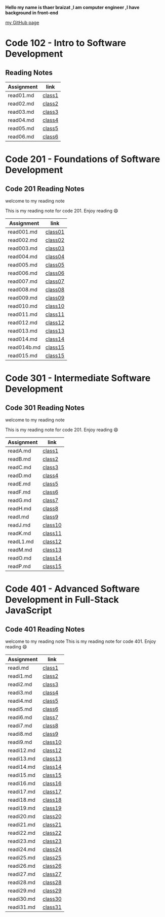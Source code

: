 
**Hello my name is thaer braizat ,I am computer engineer ,I have background in front-end**

 [my GitHub page](https://github.com/thaerbraizat)

# Code 102 - Intro to Software Development

## Reading Notes

|  Assignment |    link             |
| ----------- | -----------         |
|  read01.md  | [class1](read01.md) |
|  read02.md  | [class2](read02.md) |
|  read03.md  | [class3](read03.md) |
|  read04.md  | [class4](read04.md) |
|  read05.md  | [class5](read05.md) |
|  read06.md  | [class6](read06.md) |

# Code 201 - Foundations of Software Development

## Code 201 Reading Notes

welcome to my reading note

This is my reading note for code 201.
Enjoy reading 😄

|  Assignment |    link             |
| ----------- | -----------         |
|  read001.md  | [class01](read001.md) |
|  read002.md  | [class02](read002.md) |
|  read003.md  | [class03](read003.md) |
|  read004.md  | [class04](read004.md) |
|  read005.md  | [class05](read005.md) |
|  read006.md  | [class06](read006.md) |
|  read007.md  | [class07](read007.md) |
|  read008.md  | [class08](read008.md) |
|  read009.md  | [class09](read009.md) |
|  read010.md  | [class10](read010.md) |
|  read011.md  | [class11](read011.md) |
|  read012.md  | [class12](read012.md) |
|  read013.md  | [class13](read013.md) |
|  read014.md  | [class14](read014.md) |
|  read014b.md | [class15](read014b.md)|
|  read015.md  | [class15](read015.md) |

# Code 301 - Intermediate Software Development

## Code 301 Reading Notes

welcome to my reading note

This is my reading note for code 201.
Enjoy reading 😄

|  Assignment |    link             |
| ----------- | -----------         |
|  readA.md   | [class1](readA.md)  |
|  readB.md   | [class2](readB.md)  |
|  readC.md   | [class3](readC.md)  |
|  readD.md   | [class4](readD.md)  |
|  readE.md   | [class5](readE.md)  |
|  readF.md   | [class6](readF.md)  |
|  readG.md   | [class7](readG.md)  |
|  readH.md   | [class8](readH.md)  |
|  readI.md   | [class9](readI.md)  |
|  readJ.md   | [class10](readJ.md) |
|  readK.md   | [class11](readK.md) |
|  readL1.md  | [class12](readL1.md)|
|  readM.md   | [class13](readM.md) |
|  readO.md   | [class14](readO.md) |
|  readP.md   | [class15](readP.md) |

# Code 401 - Advanced Software Development in Full-Stack JavaScript

## Code 401 Reading Notes

welcome to my reading note
This is my reading note for code 401.
Enjoy reading 😄

|  Assignment |    link                |
| ----------- | ----------------       |
|  readi.md   | [class1](readi.md)     |
|  readi1.md  | [class2](readi1.md)    |
|  readi2.md  | [class3](readi2.md)    |
|  readi3.md  | [class4](readi3.md)    |
|  readi4.md  | [class5](readi4.md)    |
|  readi5.md  | [class6](readi5.md)    |
|  readi6.md  | [class7](readi6.md)    |
|  readi7.md  | [class8](readi7.md)    |
|  readi8.md  | [class9](readi8.md)    |
|  readi9.md  | [class10](readi9.md)   |
|  readi12.md | [class12](readi12.md)  |
|  readi13.md | [class13](readi13.md)  |
|  readi14.md | [class14](readi14.md)  |
|  readi15.md | [class15](readi15.md)  |
|  readi16.md | [class16](readi16.md)  |
|  readi17.md | [class17](readi17.md)  |
|  readi18.md | [class18](readi18.md)  |
|  readi19.md | [class19](readi19.md)  |
|  readi20.md | [class20](readi20.md)  |
|  readi21.md | [class21](readi21.md)  |
|  readi22.md | [class22](readi22.md)  |
|  readi23.md | [class23](readi23.md)  |
|  readi24.md | [class24](readi24.md)  |
|  readi25.md | [class25](readi25.md)  |
|  readi26.md | [class26](readi26.md)  |
|  readi27.md | [class27](readi27.md)  |
|  readi28.md | [class28](readi28.md)  |
|  readi29.md | [class29](readi29.md)  |
|  readi30.md | [class30](readi30.md)  |
|  readi31.md | [class31](readi31.md)  |

